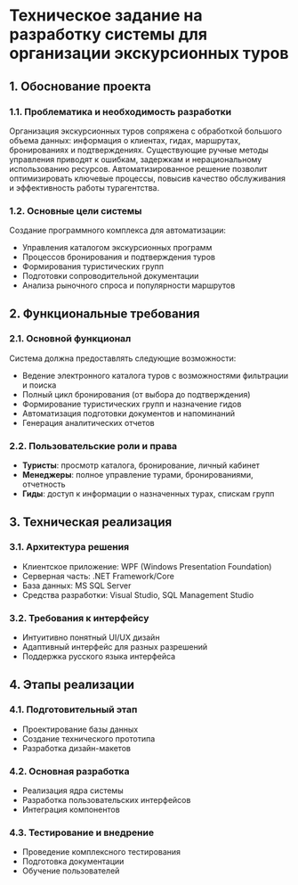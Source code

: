 # Техническое задание на разработку системы для организации экскурсионных туров

## 1. Обоснование проекта

### 1.1. Проблематика и необходимость разработки
Организация экскурсионных туров сопряжена с обработкой большого объема данных: информация о клиентах, гидах, маршрутах, бронированиях и подтверждениях. Существующие ручные методы управления приводят к ошибкам, задержкам и нерациональному использованию ресурсов. Автоматизированное решение позволит оптимизировать ключевые процессы, повысив качество обслуживания и эффективность работы турагентства.

### 1.2. Основные цели системы
Создание программного комплекса для автоматизации:
- Управления каталогом экскурсионных программ
- Процессов бронирования и подтверждения туров
- Формирования туристических групп
- Подготовки сопроводительной документации
- Анализа рыночного спроса и популярности маршрутов

## 2. Функциональные требования

### 2.1. Основной функционал
Система должна предоставлять следующие возможности:
- Ведение электронного каталога туров с возможностями фильтрации и поиска
- Полный цикл бронирования (от выбора до подтверждения)
- Формирование туристических групп и назначение гидов
- Автоматизация подготовки документов и напоминаний
- Генерация аналитических отчетов

### 2.2. Пользовательские роли и права
- **Туристы**: просмотр каталога, бронирование, личный кабинет
- **Менеджеры**: полное управление турами, бронированиями, отчетность
- **Гиды**: доступ к информации о назначенных турах, спискам групп

## 3. Техническая реализация

### 3.1. Архитектура решения
- Клиентское приложение: WPF (Windows Presentation Foundation)
- Серверная часть: .NET Framework/Core
- База данных: MS SQL Server
- Средства разработки: Visual Studio, SQL Management Studio

### 3.2. Требования к интерфейсу
- Интуитивно понятный UI/UX дизайн
- Адаптивный интерфейс для разных разрешений
- Поддержка русского языка интерфейса

## 4. Этапы реализации

### 4.1. Подготовительный этап
- Проектирование базы данных
- Создание технического прототипа
- Разработка дизайн-макетов

### 4.2. Основная разработка
- Реализация ядра системы
- Разработка пользовательских интерфейсов
- Интеграция компонентов

### 4.3. Тестирование и внедрение
- Проведение комплексного тестирования
- Подготовка документации
- Обучение пользователей